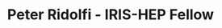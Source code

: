 ---
layout: fellow
pagetype: fellow
shortname: peterridolfi
permalink: /fellows/peterridolfi.html
fellow-name: Peter Ridolfi
title: Peter Ridolfi - IRIS-HEP Fellow
active: false
dates:
  start: 2022-05-16
  end: 2022-08-19
photo: /assets/images/team/fellows-2022/Peter-Ridolfi.jpg
institution: University of Pittsburgh
e-mail: pbr11@pitt.edu
project_title: Designing and implementing a converting tool for statistical models
  between pyhf and CMS combine
project_goal: >
  The main goal of this project is to develop a tool that actively identifies and
  accommodates similarities and nuances between pyhf and CMS Combine models. The tool
  must be able to convert the given parameters form one type of model to the other
  type, while maintaining a high degree of accuracy between the actual functionality
  and predictions that are made by the models. Additionally, the tool should be able
  to give feedback concerning expected differences in these outputs based on the parameters
  that are given, and the limitations of the tool itself. Ultimately, the tool will
  serve as another method for better understanding the models that are created and
  the predictions that they make. <br> GitHub url: <a href="https://github.com/peterridolfi/Pyhf-to-Combine-converter.git">https://github.com/peterridolfi/Pyhf-to-Combine-converter.git</a>
focus-area: as
mentors:
- Matthew Feickert (University of Wisconsin-Madison)
- Alexander Held (University of Wisconsin-Madison)
- Kyle Cranmer (NYU / University of Wisconsin-Madison)
proposal: /assets/pdf/fellows-2022/009-proposal-Peter-Ridolfi.pdf
presentations:
- title: Pyhf to Combine Converter
  date: 2022-06-15
  url: https://indico.cern.ch/event/1155138/contributions/4850299/
  meeting: IRIS-HEP Fellows Projects Lightning Talks 2022
  meetingurl: https://indico.cern.ch/event/1155138
  location: Virtual
  focus-area: as
  project:
- title: Designing and implementing a converting tool for statistical models between
    pyhf and CMS combine
  date: 2022-09-21
  url: https://indico.cern.ch/event/1195271/contributions/5056107/
  meeting: IRIS-HEP Fellows Presentations 2022
  meetingurl: https://indico.cern.ch/event/1195271
  recordingurl: https://youtu.be/H8mwFxK7sos&t=707s
  location: Virtual
  focus-area: as
  project:
current_status: >
  <strong>August 2022</strong> - Undergraduate Teaching Assistant at University of
  Pittsburgh
github-username: peterridolfi
linkedin-profile: https://www.linkedin.com/in/peter-ridolfi-061888252
challenge-area:
funding-source: nsf
---